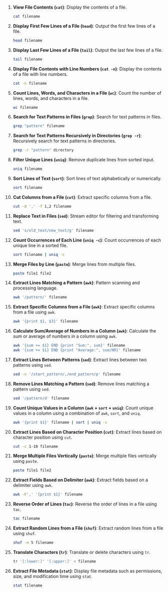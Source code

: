 1. **View File Contents (`cat`)**: Display the contents of a file.

   ```bash
   cat filename
   ```

2. **Display First Few Lines of a File (`head`)**: Output the first few lines of a file.

   ```bash
   head filename
   ```

3. **Display Last Few Lines of a File (`tail`)**: Output the last few lines of a file.

   ```bash
   tail filename
   ```

4. **Display File Contents with Line Numbers (`cat -n`)**: Display the contents of a file with line numbers.

   ```bash
   cat -n filename
   ```

5. **Count Lines, Words, and Characters in a File (`wc`)**: Count the number of lines, words, and characters in a file.

   ```bash
   wc filename
   ```

6. **Search for Text Patterns in Files (`grep`)**: Search for text patterns in files.

   ```bash
   grep "pattern" filename
   ```

7. **Search for Text Patterns Recursively in Directories (`grep -r`)**: Recursively search for text patterns in directories.

   ```bash
   grep -r "pattern" directory
   ```

8. **Filter Unique Lines (`uniq`)**: Remove duplicate lines from sorted input.

   ```bash
   uniq filename
   ```

9. **Sort Lines of Text (`sort`)**: Sort lines of text alphabetically or numerically.

   ```bash
   sort filename
   ```

10. **Cut Columns from a File (`cut`)**: Extract specific columns from a file.

    ```bash
    cut -d ',' -f 1,2 filename
    ```

11. **Replace Text in Files (`sed`)**: Stream editor for filtering and transforming text.

    ```bash
    sed 's/old_text/new_text/g' filename
    ```

12. **Count Occurrences of Each Line (`uniq -c`)**: Count occurrences of each unique line in a sorted file.

    ```bash
    sort filename | uniq -c
    ```

13. **Merge Files by Line (`paste`)**: Merge lines from multiple files.

    ```bash
    paste file1 file2
    ```

14. **Extract Lines Matching a Pattern (`awk`)**: Pattern scanning and processing language.

    ```bash
    awk '/pattern/' filename
    ```
1. **Extract Specific Columns from a File (`awk`)**: Extract specific columns from a file using `awk`.

   ```bash
   awk '{print $1, $3}' filename
   ```

2. **Calculate Sum/Average of Numbers in a Column (`awk`)**: Calculate the sum or average of numbers in a column using `awk`.

   ```bash
   awk '{sum += $1} END {print "Sum:", sum}' filename
   awk '{sum += $1} END {print "Average:", sum/NR}' filename
   ```

3. **Extract Lines Between Patterns (`sed`)**: Extract lines between two patterns using `sed`.

   ```bash
   sed -n '/start_pattern/,/end_pattern/p' filename
   ```

4. **Remove Lines Matching a Pattern (`sed`)**: Remove lines matching a pattern using `sed`.

   ```bash
   sed '/pattern/d' filename
   ```

5. **Count Unique Values in a Column (`awk` + `sort` + `uniq`)**: Count unique values in a column using a combination of `awk`, `sort`, and `uniq`.

   ```bash
   awk '{print $1}' filename | sort | uniq -c
   ```

6. **Extract Lines Based on Character Position (`cut`)**: Extract lines based on character position using `cut`.

   ```bash
   cut -c 1-10 filename
   ```

7. **Merge Multiple Files Vertically (`paste`)**: Merge multiple files vertically using `paste`.

   ```bash
   paste file1 file2
   ```

8. **Extract Fields Based on Delimiter (`awk`)**: Extract fields based on a delimiter using `awk`.

   ```bash
   awk -F',' '{print $1}' filename
   ```

9. **Reverse Order of Lines (`tac`)**: Reverse the order of lines in a file using `tac`.

   ```bash
   tac filename
   ```

10. **Extract Random Lines from a File (`shuf`)**: Extract random lines from a file using `shuf`.

    ```bash
    shuf -n 5 filename
    ```

11. **Translate Characters (`tr`)**: Translate or delete characters using `tr`.

    ```bash
    tr '[:lower:]' '[:upper:]' < filename
    ```

12. **Extract File Metadata (`stat`)**: Display file metadata such as permissions, size, and modification time using `stat`.

    ```bash
    stat filename
    ```
